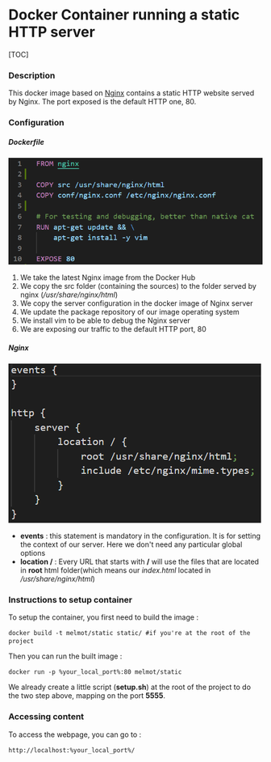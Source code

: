 # Docker Container running a static HTTP server

[TOC]

### Description

This docker image based on [Nginx](https://github.com/nginxinc/docker-nginx) contains a static HTTP website served by Nginx. The port exposed is the default HTTP one, 80.

### Configuration

##### Dockerfile

![](img/dockerfile.PNG)

1. We take the latest Nginx image from the Docker Hub
2. We copy the src folder (containing the sources) to the folder served by nginx (*/usr/share/nginx/html*)
3. We copy the server configuration in the docker image of Nginx server
4. We update the package repository of our image operating system
5. We install vim to be able to debug the Nginx server
6. We are exposing our traffic to the default HTTP port, 80 

##### Nginx

![](img/nginx.PNG)

- **events** : this statement is mandatory in the configuration. It is for setting the context of our server. Here we don't need any particular global options
- **location /** : Every URL that starts with **/** will use the files that are located in **root** html folder(which means our *index.html* located in */usr/share/nginx/html*)

### Instructions to setup container

To setup the container, you first need to build the image :

```shell
docker build -t melmot/static static/ #if you're at the root of the project
```

Then you can run the built image :

```
docker run -p %your_local_port%:80 melmot/static 
```

We already create a little script (**setup.sh**) at the root of the project to do the two step above, mapping on the port **5555**.

### Accessing content

To access the webpage, you can go to :

```
http://localhost:%your_local_port%/
```

